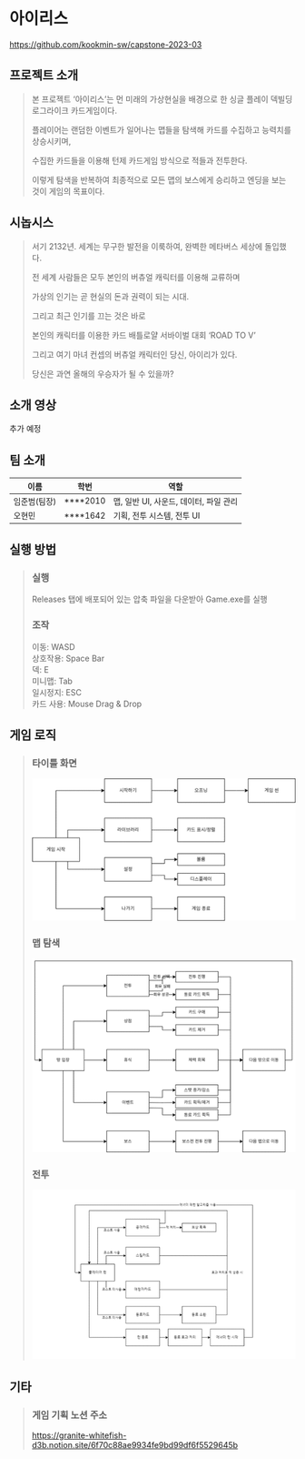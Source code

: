 아이리스
==================

<a href = "https://github.com/kookmin-sw/capstone-2023-03" target="_blank" >https://github.com/kookmin-sw/capstone-2023-03 </a>

프로젝트 소개
--------------

> 본 프로젝트 ‘아이리스’는 먼 미래의 가상현실을 배경으로 한 싱글 플레이 덱빌딩 로그라이크 카드게임이다.  
> 
> 플레이어는 랜덤한 이벤트가 일어나는 맵들을 탐색해 카드를 수집하고 능력치를 상승시키며,  
> 
> 수집한 카드들을 이용해 턴제 카드게임 방식으로 적들과 전투한다.   
> 
> 이렇게 탐색을 반복하여 최종적으로 모든 맵의 보스에게 승리하고 엔딩을 보는 것이 게임의 목표이다.   

시놉시스
-------

> 서기 2132년. 세계는 무구한 발전을 이룩하여, 완벽한 메타버스 세상에 돌입했다.  
> 
> 전 세계 사람들은 모두 본인의 버츄얼 캐릭터를 이용해 교류하며  
> 
> 가상의 인기는 곧 현실의 돈과 권력이 되는 시대.  
> 
> 그리고 최근 인기를 끄는 것은 바로  
> 
> 본인의 캐릭터를 이용한 카드 배틀로얄 서바이벌 대회 ‘ROAD TO V’  
> 
> 그리고 여기 마녀 컨셉의 버츄얼 캐릭터인 당신, 아이리가 있다.  
> 
> 당신은 과연 올해의 우승자가 될 수 있을까?  

소개 영상
--------

추가 예정

팀 소개
------

|이름|학번|역할|
|-|-|-|
|임준범(팀장)|****2010|맵, 일반 UI, 사운드, 데이터, 파일 관리|
|오현민|****1642|기획, 전투 시스템, 전투 UI|


실행 방법
--------
> ### 실행
> Releases 탭에 배포되어 있는 압축 파일을 다운받아 Game.exe를 실행
> ### 조작
> 이동: WASD  
> 상호작용: Space Bar  
> 덱: E  
> 미니맵: Tab  
> 일시정지: ESC  
> 카드 사용: Mouse Drag & Drop  

게임 로직
--------

> ### 타이틀 화면
> ![타이틀 화면](/Docs/logic4.png)
> 
> ### 맵 탐색
> ![맵 탐색](/Docs/logic5.png)
> 
> ### 전투
> ![전투](/Docs/logic3.png)
> 

기타
----

> ### 게임 기획 노션 주소
> <a href = "https://granite-whitefish-d3b.notion.site/6f70c88ae9934fe9bd99df6f5529645b" target="_blank" >https://granite-whitefish-d3b.notion.site/6f70c88ae9934fe9bd99df6f5529645b</a>

